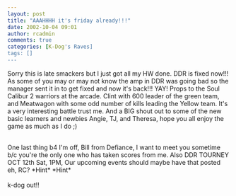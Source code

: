 ```yaml
---
layout: post
title: "AAAHHHH it's friday already!!!"
date: 2002-10-04 09:01
author: rcadmin
comments: true
categories: [K-Dog's Raves]
tags: []
---
```

Sorry this is late smackers but I just got all my HW done. DDR is fixed now!!! As some of you may or may not know the amp in DDR was going bad so the manager sent it in to get fixed and now it's back!!! YAY! Props to the Soul Calibur 2 warriors at the arcade. Clint with 600 leader of the green team, and Meatwagon with some odd number of kills leading the Yellow team. It's a very interesting battle trust me. And a BIG shout out to some of the new basic learners and newbies Angie, TJ, and Theresa, hope you all enjoy the game as much as I do ;)
<br />

<br />
One last thing b4 I'm off, Bill from Defiance, I want to meet you sometime b/c you're the only one who has taken scores from me. Also DDR TOURNEY OCT 12th Sat, 1PM, Our upcoming events should maybe have that posted eh, RC? *Hint* *Hint*
<br />

<br />
k-dog out!!
